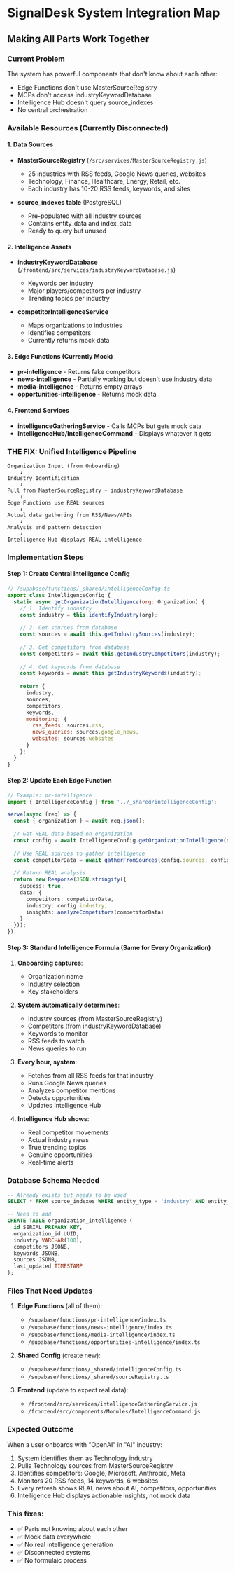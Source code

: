 # SignalDesk System Integration Map
## Making All Parts Work Together

### Current Problem
The system has powerful components that don't know about each other:
- Edge Functions don't use MasterSourceRegistry
- MCPs don't access industryKeywordDatabase  
- Intelligence Hub doesn't query source_indexes
- No central orchestration

### Available Resources (Currently Disconnected)

#### 1. Data Sources
- **MasterSourceRegistry** (`/src/services/MasterSourceRegistry.js`)
  - 25 industries with RSS feeds, Google News queries, websites
  - Technology, Finance, Healthcare, Energy, Retail, etc.
  - Each industry has 10-20 RSS feeds, keywords, and sites

- **source_indexes table** (PostgreSQL)
  - Pre-populated with all industry sources
  - Contains entity_data and index_data
  - Ready to query but unused

#### 2. Intelligence Assets  
- **industryKeywordDatabase** (`/frontend/src/services/industryKeywordDatabase.js`)
  - Keywords per industry
  - Major players/competitors per industry
  - Trending topics per industry

- **competitorIntelligenceService** 
  - Maps organizations to industries
  - Identifies competitors
  - Currently returns mock data

#### 3. Edge Functions (Currently Mock)
- **pr-intelligence** - Returns fake competitors
- **news-intelligence** - Partially working but doesn't use industry data
- **media-intelligence** - Returns empty arrays
- **opportunities-intelligence** - Returns mock data

#### 4. Frontend Services
- **intelligenceGatheringService** - Calls MCPs but gets mock data
- **IntelligenceHub/IntelligenceCommand** - Displays whatever it gets

### THE FIX: Unified Intelligence Pipeline

```
Organization Input (from Onboarding)
    ↓
Industry Identification 
    ↓
Pull from MasterSourceRegistry + industryKeywordDatabase
    ↓
Edge Functions use REAL sources
    ↓
Actual data gathering from RSS/News/APIs
    ↓
Analysis and pattern detection
    ↓
Intelligence Hub displays REAL intelligence
```

### Implementation Steps

#### Step 1: Create Central Intelligence Config
```javascript
// /supabase/functions/_shared/intelligenceConfig.ts
export class IntelligenceConfig {
  static async getOrganizationIntelligence(org: Organization) {
    // 1. Identify industry
    const industry = this.identifyIndustry(org);
    
    // 2. Get sources from database
    const sources = await this.getIndustrySources(industry);
    
    // 3. Get competitors from database
    const competitors = await this.getIndustryCompetitors(industry);
    
    // 4. Get keywords from database
    const keywords = await this.getIndustryKeywords(industry);
    
    return {
      industry,
      sources,
      competitors,
      keywords,
      monitoring: {
        rss_feeds: sources.rss,
        news_queries: sources.google_news,
        websites: sources.websites
      }
    };
  }
}
```

#### Step 2: Update Each Edge Function
```typescript
// Example: pr-intelligence
import { IntelligenceConfig } from '../_shared/intelligenceConfig';

serve(async (req) => {
  const { organization } = await req.json();
  
  // Get REAL data based on organization
  const config = await IntelligenceConfig.getOrganizationIntelligence(organization);
  
  // Use REAL sources to gather intelligence
  const competitorData = await gatherFromSources(config.sources, config.competitors);
  
  // Return REAL analysis
  return new Response(JSON.stringify({
    success: true,
    data: {
      competitors: competitorData,
      industry: config.industry,
      insights: analyzeCompetitors(competitorData)
    }
  }));
});
```

#### Step 3: Standard Intelligence Formula (Same for Every Organization)

1. **Onboarding captures**:
   - Organization name
   - Industry selection
   - Key stakeholders

2. **System automatically determines**:
   - Industry sources (from MasterSourceRegistry)
   - Competitors (from industryKeywordDatabase)
   - Keywords to monitor
   - RSS feeds to watch
   - News queries to run

3. **Every hour, system**:
   - Fetches from all RSS feeds for that industry
   - Runs Google News queries
   - Analyzes competitor mentions
   - Detects opportunities
   - Updates Intelligence Hub

4. **Intelligence Hub shows**:
   - Real competitor movements
   - Actual industry news
   - True trending topics
   - Genuine opportunities
   - Real-time alerts

### Database Schema Needed

```sql
-- Already exists but needs to be used
SELECT * FROM source_indexes WHERE entity_type = 'industry' AND entity_name = 'technology';

-- Need to add
CREATE TABLE organization_intelligence (
  id SERIAL PRIMARY KEY,
  organization_id UUID,
  industry VARCHAR(100),
  competitors JSONB,
  keywords JSONB,
  sources JSONB,
  last_updated TIMESTAMP
);
```

### Files That Need Updates

1. **Edge Functions** (all of them):
   - `/supabase/functions/pr-intelligence/index.ts`
   - `/supabase/functions/news-intelligence/index.ts`
   - `/supabase/functions/media-intelligence/index.ts`
   - `/supabase/functions/opportunities-intelligence/index.ts`

2. **Shared Config** (create new):
   - `/supabase/functions/_shared/intelligenceConfig.ts`
   - `/supabase/functions/_shared/sourceRegistry.ts`

3. **Frontend** (update to expect real data):
   - `/frontend/src/services/intelligenceGatheringService.js`
   - `/frontend/src/components/Modules/IntelligenceCommand.js`

### Expected Outcome

When a user onboards with "OpenAI" in "AI" industry:
1. System identifies them as Technology industry
2. Pulls Technology sources from MasterSourceRegistry
3. Identifies competitors: Google, Microsoft, Anthropic, Meta
4. Monitors 20 RSS feeds, 14 keywords, 6 websites
5. Every refresh shows REAL news about AI, competitors, opportunities
6. Intelligence Hub displays actionable insights, not mock data

### This fixes:
- ✅ Parts not knowing about each other
- ✅ Mock data everywhere
- ✅ No real intelligence generation
- ✅ Disconnected systems
- ✅ No formulaic process